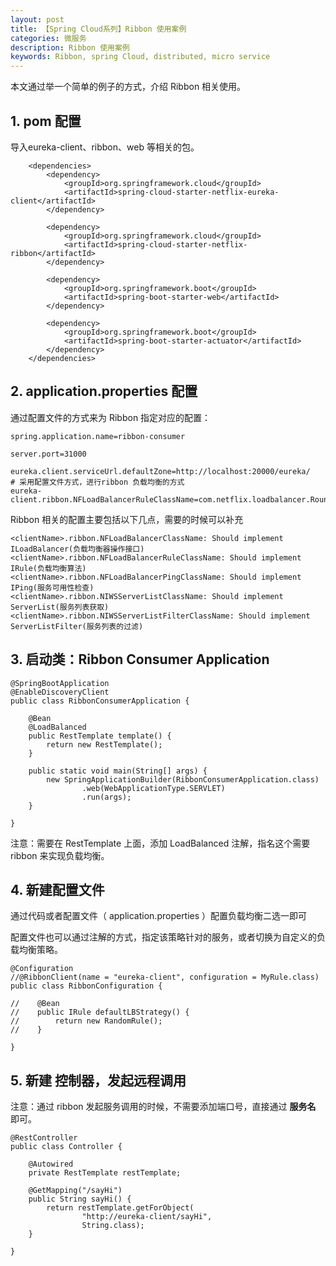 ```yaml
---
layout: post
title: 【Spring Cloud系列】Ribbon 使用案例
categories: 微服务
description: Ribbon 使用案例
keywords: Ribbon, spring Cloud, distributed, micro service
---
```


本文通过举一个简单的例子的方式，介绍 Ribbon 相关使用。


## 1. pom 配置

导入eureka-client、ribbon、web 等相关的包。

```
    <dependencies>
        <dependency>
            <groupId>org.springframework.cloud</groupId>
            <artifactId>spring-cloud-starter-netflix-eureka-client</artifactId>
        </dependency>

        <dependency>
            <groupId>org.springframework.cloud</groupId>
            <artifactId>spring-cloud-starter-netflix-ribbon</artifactId>
        </dependency>

        <dependency>
            <groupId>org.springframework.boot</groupId>
            <artifactId>spring-boot-starter-web</artifactId>
        </dependency>

        <dependency>
            <groupId>org.springframework.boot</groupId>
            <artifactId>spring-boot-starter-actuator</artifactId>
        </dependency>
    </dependencies>
```

## 2. application.properties 配置

通过配置文件的方式来为 Ribbon 指定对应的配置：

```
spring.application.name=ribbon-consumer

server.port=31000

eureka.client.serviceUrl.defaultZone=http://localhost:20000/eureka/
# 采用配置文件方式，进行ribbon 负载均衡的方式
eureka-client.ribbon.NFLoadBalancerRuleClassName=com.netflix.loadbalancer.RoundRobinRule
```

Ribbon 相关的配置主要包括以下几点，需要的时候可以补充
```
<clientName>.ribbon.NFLoadBalancerClassName: Should implement ILoadBalancer(负载均衡器操作接口)
<clientName>.ribbon.NFLoadBalancerRuleClassName: Should implement IRule(负载均衡算法)
<clientName>.ribbon.NFLoadBalancerPingClassName: Should implement IPing(服务可用性检查)
<clientName>.ribbon.NIWSServerListClassName: Should implement ServerList(服务列表获取)
<clientName>.ribbon.NIWSServerListFilterClassName: Should implement ServerList­Filter(服务列表的过滤)
```

## 3. 启动类：Ribbon Consumer Application 

```
@SpringBootApplication
@EnableDiscoveryClient
public class RibbonConsumerApplication {

    @Bean
    @LoadBalanced
    public RestTemplate template() {
        return new RestTemplate();
    }

    public static void main(String[] args) {
        new SpringApplicationBuilder(RibbonConsumerApplication.class)
                .web(WebApplicationType.SERVLET)
                .run(args);
    }

}
```

注意：需要在 RestTemplate 上面，添加 LoadBalanced 注解，指名这个需要 ribbon 来实现负载均衡。

## 4. 新建配置文件
通过代码或者配置文件（ application.properties ）配置负载均衡二选一即可

配置文件也可以通过注解的方式，指定该策略针对的服务，或者切换为自定义的负载均衡策略。

```
@Configuration
//@RibbonClient(name = "eureka-client", configuration = MyRule.class)
public class RibbonConfiguration {

//    @Bean
//    public IRule defaultLBStrategy() {
//        return new RandomRule();
//    }

}
```

## 5. 新建 控制器，发起远程调用

注意：通过 ribbon 发起服务调用的时候，不需要添加端口号，直接通过 **服务名** 即可。

```
@RestController
public class Controller {

    @Autowired
    private RestTemplate restTemplate;

    @GetMapping("/sayHi")
    public String sayHi() {
        return restTemplate.getForObject(
                "http://eureka-client/sayHi",
                String.class);
    }

}
```


